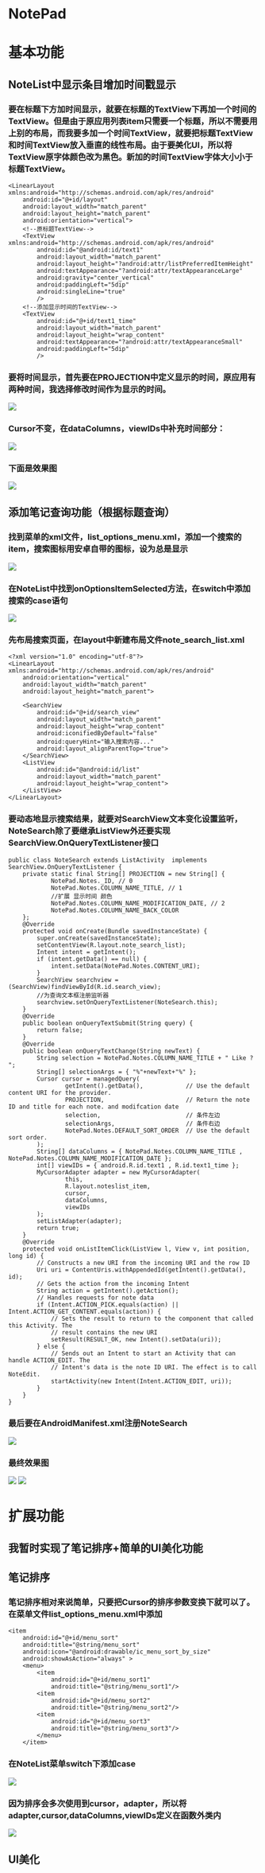 # NotePad
# 基本功能
## NoteList中显示条目增加时间戳显示
### 要在标题下方加时间显示，就要在标题的TextView下再加一个时间的TextView。但是由于原应用列表item只需要一个标题，所以不需要用上别的布局，而我要多加一个时间TextView，就要把标题TextView和时间TextView放入垂直的线性布局。由于要美化UI，所以将TextView原字体颜色改为黑色。新加的时间TextView字体大小小于标题TextView。

```<!--添加一个垂直的线性布局-->
<LinearLayout  xmlns:android="http://schemas.android.com/apk/res/android"
    android:id="@+id/layout"
    android:layout_width="match_parent"
    android:layout_height="match_parent"
    android:orientation="vertical">
    <!--原标题TextView-->
    <TextView xmlns:android="http://schemas.android.com/apk/res/android"
        android:id="@android:id/text1"
        android:layout_width="match_parent"
        android:layout_height="?android:attr/listPreferredItemHeight"
        android:textAppearance="?android:attr/textAppearanceLarge"
        android:gravity="center_vertical"
        android:paddingLeft="5dip"
        android:singleLine="true"
        />
    <!--添加显示时间的TextView-->
    <TextView
        android:id="@+id/text1_time"
        android:layout_width="match_parent"
        android:layout_height="wrap_content"
        android:textAppearance="?android:attr/textAppearanceSmall"
        android:paddingLeft="5dip"
        />
```
### 要将时间显示，首先要在PROJECTION中定义显示的时间，原应用有两种时间，我选择修改时间作为显示的时间。        
![](http://chuantu.xyz/t6/702/1558257684x1709417261.jpg)
### Cursor不变，在dataColumns，viewIDs中补充时间部分：
![](http://chuantu.xyz/t6/702/1558259179x1954578459.png)
### 下面是效果图
![](http://chuantu.xyz/t6/702/1558259205x1954578459.png)

## 添加笔记查询功能（根据标题查询）
### 找到菜单的xml文件，list_options_menu.xml，添加一个搜索的item，搜索图标用安卓自带的图标，设为总是显示
![](http://chuantu.xyz/t6/702/1558259467x1954578459.png)
### 在NoteList中找到onOptionsItemSelected方法，在switch中添加搜索的case语句
![](http://chuantu.xyz/t6/702/1558259601x1954578459.png)
### 先布局搜索页面，在layout中新建布局文件note_search_list.xml
```
<?xml version="1.0" encoding="utf-8"?>
<LinearLayout xmlns:android="http://schemas.android.com/apk/res/android"
    android:orientation="vertical"
    android:layout_width="match_parent"
    android:layout_height="match_parent">

    <SearchView
        android:id="@+id/search_view"
        android:layout_width="match_parent"
        android:layout_height="wrap_content"
        android:iconifiedByDefault="false"
        android:queryHint="输入搜索内容..."
        android:layout_alignParentTop="true">
    </SearchView>
    <ListView
        android:id="@android:id/list"
        android:layout_width="match_parent"
        android:layout_height="wrap_content">
    </ListView>
</LinearLayout>
```
### 要动态地显示搜索结果，就要对SearchView文本变化设置监听，NoteSearch除了要继承ListView外还要实现SearchView.OnQueryTextListener接口
```
public class NoteSearch extends ListActivity  implements SearchView.OnQueryTextListener {
    private static final String[] PROJECTION = new String[] {
            NotePad.Notes._ID, // 0
            NotePad.Notes.COLUMN_NAME_TITLE, // 1
            //扩展 显示时间 颜色
            NotePad.Notes.COLUMN_NAME_MODIFICATION_DATE, // 2
            NotePad.Notes.COLUMN_NAME_BACK_COLOR
    };
    @Override
    protected void onCreate(Bundle savedInstanceState) {
        super.onCreate(savedInstanceState);
        setContentView(R.layout.note_search_list);
        Intent intent = getIntent();
        if (intent.getData() == null) {
            intent.setData(NotePad.Notes.CONTENT_URI);
        }
        SearchView searchview = (SearchView)findViewById(R.id.search_view);
        //为查询文本框注册监听器
        searchview.setOnQueryTextListener(NoteSearch.this);  
    }
    @Override
    public boolean onQueryTextSubmit(String query) {
        return false;
    }
    @Override
    public boolean onQueryTextChange(String newText) {
        String selection = NotePad.Notes.COLUMN_NAME_TITLE + " Like ? ";
        String[] selectionArgs = { "%"+newText+"%" };
        Cursor cursor = managedQuery(
                getIntent().getData(),            // Use the default content URI for the provider.
                PROJECTION,                       // Return the note ID and title for each note. and modifcation date
                selection,                        // 条件左边
                selectionArgs,                    // 条件右边
                NotePad.Notes.DEFAULT_SORT_ORDER  // Use the default sort order.
        );
        String[] dataColumns = { NotePad.Notes.COLUMN_NAME_TITLE ,  NotePad.Notes.COLUMN_NAME_MODIFICATION_DATE };
        int[] viewIDs = { android.R.id.text1 , R.id.text1_time };
        MyCursorAdapter adapter = new MyCursorAdapter(
                this,
                R.layout.noteslist_item,
                cursor,
                dataColumns,
                viewIDs
        );
        setListAdapter(adapter);
        return true;
    }
    @Override
    protected void onListItemClick(ListView l, View v, int position, long id) {
        // Constructs a new URI from the incoming URI and the row ID
        Uri uri = ContentUris.withAppendedId(getIntent().getData(), id);
        // Gets the action from the incoming Intent
        String action = getIntent().getAction();
        // Handles requests for note data
        if (Intent.ACTION_PICK.equals(action) || Intent.ACTION_GET_CONTENT.equals(action)) {
            // Sets the result to return to the component that called this Activity. The
            // result contains the new URI
            setResult(RESULT_OK, new Intent().setData(uri));
        } else {
            // Sends out an Intent to start an Activity that can handle ACTION_EDIT. The
            // Intent's data is the note ID URI. The effect is to call NoteEdit.
            startActivity(new Intent(Intent.ACTION_EDIT, uri));
        }
    }
}
```
### 最后要在AndroidManifest.xml注册NoteSearch
![](http://chuantu.xyz/t6/702/1558260485x1954578459.png)
### 最终效果图
![](http://chuantu.xyz/t6/702/1558260585x1709417261.png)
![](http://chuantu.xyz/t6/702/1558260606x1709417261.png)

# 扩展功能
## 我暂时实现了笔记排序+简单的UI美化功能
## 笔记排序
### 笔记排序相对来说简单，只要把Cursor的排序参数变换下就可以了。在菜单文件list_options_menu.xml中添加
```
<item
    android:id="@+id/menu_sort"
    android:title="@string/menu_sort"
    android:icon="@android:drawable/ic_menu_sort_by_size"
    android:showAsAction="always" >
    <menu>
        <item
            android:id="@+id/menu_sort1"
            android:title="@string/menu_sort1"/>
        <item
            android:id="@+id/menu_sort2"
            android:title="@string/menu_sort2"/>
        <item
            android:id="@+id/menu_sort3"
            android:title="@string/menu_sort3"/>
        </menu>
    </item>
```
### 在NoteList菜单switch下添加case
![](http://chuantu.xyz/t6/702/1558260857x1709417261.png)
### 因为排序会多次使用到cursor，adapter，所以将adapter,cursor,dataColumns,viewIDs定义在函数外类内
![](http://chuantu.xyz/t6/702/1558260923x1954578459.png)

## UI美化






